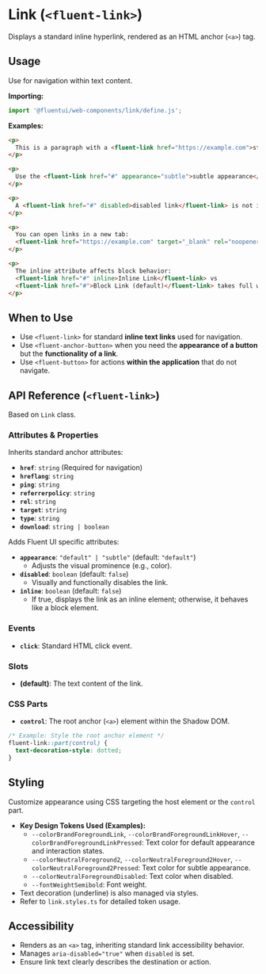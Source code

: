 # Link (`<fluent-link>`)

Displays a standard inline hyperlink, rendered as an HTML anchor (`<a>`) tag.

## Usage

Use for navigation within text content.

**Importing:**

```javascript
import '@fluentui/web-components/link/define.js';
```

**Examples:**

```html
<p>
  This is a paragraph with a <fluent-link href="https://example.com">standard link</fluent-link> inside.
</p>

<p>
  Use the <fluent-link href="#" appearance="subtle">subtle appearance</fluent-link> for less emphasis.
</p>

<p>
  A <fluent-link href="#" disabled>disabled link</fluent-link> is not interactive.
</p>

<p>
  You can open links in a new tab:
  <fluent-link href="https://example.com" target="_blank" rel="noopener noreferrer">New Tab</fluent-link>.
</p>

<p>
  The inline attribute affects block behavior:
  <fluent-link href="#" inline>Inline Link</fluent-link> vs
  <fluent-link href="#">Block Link (default)</fluent-link> takes full width.
</p>
```

## When to Use

*   Use `<fluent-link>` for standard **inline text links** used for navigation.
*   Use `<fluent-anchor-button>` when you need the **appearance of a button** but the **functionality of a link**.
*   Use `<fluent-button>` for actions **within the application** that do not navigate.

## API Reference (`<fluent-link>`)

Based on `Link` class.

### Attributes & Properties

Inherits standard anchor attributes:

*   **`href`**: `string` (Required for navigation)
*   **`hreflang`**: `string`
*   **`ping`**: `string`
*   **`referrerpolicy`**: `string`
*   **`rel`**: `string`
*   **`target`**: `string`
*   **`type`**: `string`
*   **`download`**: `string | boolean`

Adds Fluent UI specific attributes:

*   **`appearance`**: `"default" | "subtle"` (default: `"default"`)
    *   Adjusts the visual prominence (e.g., color).
*   **`disabled`**: `boolean` (default: `false`)
    *   Visually and functionally disables the link.
*   **`inline`**: `boolean` (default: `false`)
    *   If true, displays the link as an inline element; otherwise, it behaves like a block element.

### Events

*   **`click`**: Standard HTML click event.

### Slots

*   **(default)**: The text content of the link.

### CSS Parts

*   **`control`**: The root anchor (`<a>`) element within the Shadow DOM.

```css
/* Example: Style the root anchor element */
fluent-link::part(control) {
  text-decoration-style: dotted;
}
```

## Styling

Customize appearance using CSS targeting the host element or the `control` part.

*   **Key Design Tokens Used (Examples):**
    *   `--colorBrandForegroundLink`, `--colorBrandForegroundLinkHover`, `--colorBrandForegroundLinkPressed`: Text color for default appearance and interaction states.
    *   `--colorNeutralForeground2`, `--colorNeutralForeground2Hover`, `--colorNeutralForeground2Pressed`: Text color for subtle appearance.
    *   `--colorNeutralForegroundDisabled`: Text color when disabled.
    *   `--fontWeightSemibold`: Font weight.
*   Text decoration (underline) is also managed via styles.
*   Refer to `link.styles.ts` for detailed token usage.

## Accessibility

*   Renders as an `<a>` tag, inheriting standard link accessibility behavior.
*   Manages `aria-disabled="true"` when `disabled` is set.
*   Ensure link text clearly describes the destination or action.
